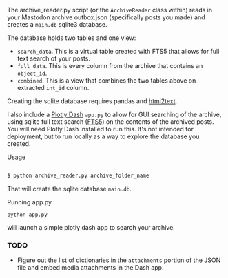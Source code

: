 
The archive_reader.py script (or the `ArchiveReader` class within) reads in your Mastodon archive outbox.json (specifically posts you made) and creates a `main.db` sqlite3 database.

The database holds two tables and one view: 

* `search_data`. This is a virtual table created with FTS5 that allows for full text search of your posts.
* `full_data`. This is every column from the archive that contains an `object_id`.
* `combined`. This is a view that combines the two tables above on extracted `int_id` column.

Creating the sqlite database requires pandas and [html2text](https://pypi.org/project/html2text/).

I also include a [Plotly Dash](https://dash.plotly.com) `app.py` to allow for GUI searching of the archive, using sqlite full text search ([FTS5](https://www.sqlite.org/fts5.html)) on the contents of the archived posts. You will need Plotly Dash installed to run this. It's not intended for deployment, but to run locally as a way to explore the database you created.

Usage

```bash

$ python archive_reader.py archive_folder_name 

```

That will create the sqlite database `main.db`.

Running app.py

```
python app.py
```

will launch a simple plotly dash app to search your archive.



### TODO

* Figure out the list of dictionaries in the `attachments` portion of the JSON file and embed media attachments in the Dash app.